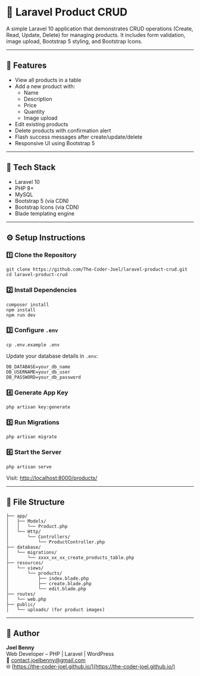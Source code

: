 # 🛒 Laravel Product CRUD

A simple Laravel 10 application that demonstrates CRUD operations (Create, Read, Update, Delete) for managing products. It includes form validation, image upload, Bootstrap 5 styling, and Bootstrap Icons.

---

## 🚀 Features

- View all products in a table
- Add a new product with:
  - Name
  - Description
  - Price
  - Quantity
  - Image upload
- Edit existing products
- Delete products with confirmation alert
- Flash success messages after create/update/delete
- Responsive UI using Bootstrap 5

---

## 🧰 Tech Stack

- Laravel 10
- PHP 8+
- MySQL
- Bootstrap 5 (via CDN)
- Bootstrap Icons (via CDN)
- Blade templating engine

---

## ⚙️ Setup Instructions

### 1️⃣ Clone the Repository

```
git clone https://github.com/The-Coder-Joel/laravel-product-crud.git
cd laravel-product-crud
```

### 2️⃣ Install Dependencies

```
composer install
npm install
npm run dev
```

### 3️⃣ Configure `.env`

```
cp .env.example .env
```

Update your database details in `.env`:

```
DB_DATABASE=your_db_name
DB_USERNAME=your_db_user
DB_PASSWORD=your_db_password
```

### 4️⃣ Generate App Key

```
php artisan key:generate
```

### 5️⃣ Run Migrations

```
php artisan migrate
```

### 6️⃣ Start the Server

```
php artisan serve
```

Visit: [http://localhost:8000/products/](http://localhost:8000/products/)

---

## 📂 File Structure

```
├── app/
│   ├── Models/
│   │   └── Product.php
│   └── Http/
│       └── Controllers/
│           └── ProductController.php
├── database/
│   └── migrations/
│       └── xxxx_xx_xx_create_products_table.php
├── resources/
│   └── views/
│       └── products/
│           ├── index.blade.php
│           ├── create.blade.php
│           └── edit.blade.php
├── routes/
│   └── web.php
├── public/
│   └── uploads/ (for product images)
```

---

## 👤 Author

**Joel Benny**  
Web Developer – PHP | Laravel | WordPress  
📧 contact.joelbenny@gmail.com  
🌐 [https://the-coder-joel.github.io/](https://the-coder-joel.github.io/)

